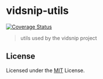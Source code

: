 # vidsnip-utils

[![Coverage Status](https://coveralls.io/repos/github/matthiasschwarz/vidsnip-utils/badge.svg?branch=master)](https://coveralls.io/github/matthiasschwarz/vidsnip-utils?branch=master)

> utils used by the vidsnip project

## License

Licensed under the [MIT](LICENSE) License.